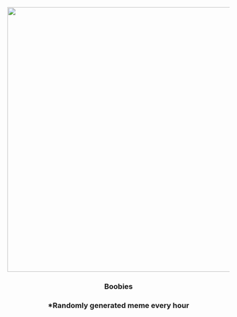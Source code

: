 <p align="center">
        <img src="https://i.redd.it/xjf9cu8yz0p91.jpg" width="600" height="600">
        </p>
        <h3 align="center">Boobies</h3>
        <h3 align="center">*Randomly generated meme every hour</h3>
    